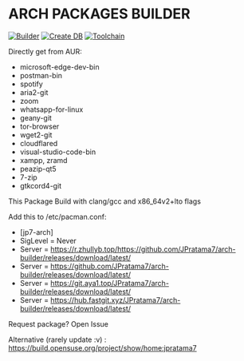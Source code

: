 # ARCH PACKAGES BUILDER
[![Builder](https://github.com/JPratama7/arch-builder/actions/workflows/build.yml/badge.svg?branch=main)](https://github.com/JPratama7/arch-builder/actions/workflows/build.yml) [![Create DB](https://github.com/JPratama7/arch-builder/actions/workflows/publish.yml/badge.svg)](https://github.com/JPratama7/arch-builder/actions/workflows/publish.yml)
[![Toolchain](https://github.com/JPratama7/arch-builder/actions/workflows/toolchain.yml/badge.svg)](https://github.com/JPratama7/arch-builder/actions/workflows/toolchain.yml)

Directly get from AUR: 
- microsoft-edge-dev-bin
- postman-bin
- spotify
- aria2-git
- zoom
- whatsapp-for-linux
- geany-git
- tor-browser
- wget2-git
- cloudflared
- visual-studio-code-bin
- xampp, zramd
- peazip-qt5
- 7-zip
- gtkcord4-git

This Package Build with clang/gcc and x86_64v2+lto flags

Add this to /etc/pacman.conf: 
- [jp7-arch]
- SigLevel = Never
- Server = https://r.zhullyb.top/https://github.com/JPratama7/arch-builder/releases/download/latest/
- Server = https://github.com/JPratama7/arch-builder/releases/download/latest/
- Server = https://git.aya1.top/JPratama7/arch-builder/releases/download/latest/
- Server = https://hub.fastgit.xyz/JPratama7/arch-builder/releases/download/latest/


Request package? Open Issue

Alternative (rarely update :v) : https://build.opensuse.org/project/show/home:jpratama7
